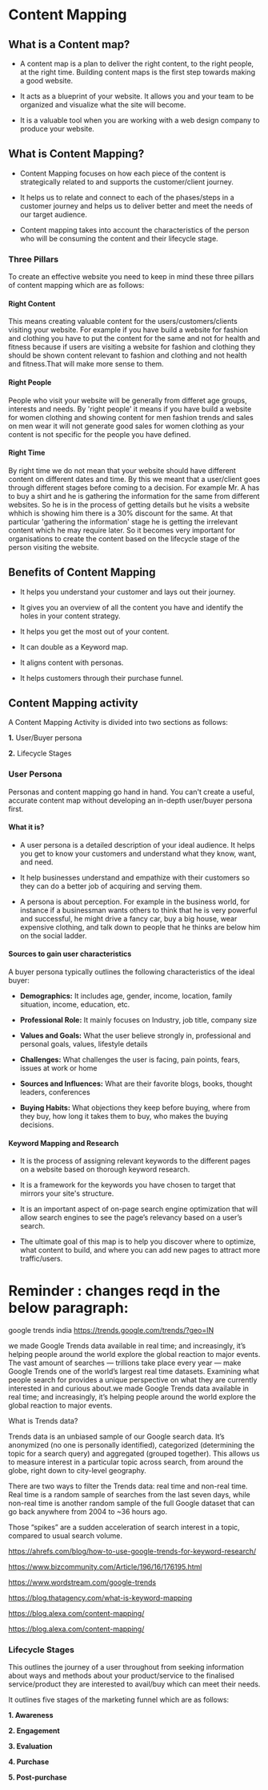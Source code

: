 # **Content Mapping**

## **What is a Content map?**

- A content map is a plan to deliver the right content, to the right people, at the right time. Building content maps is the first step towards making a good website. 

- It acts as a blueprint of your website. It allows you and your team to be organized and visualize what the site will become.

- It is a valuable tool when you are working with a web design company to produce your website.

## **What is Content Mapping?**

- Content Mapping focuses on how each piece of the content is strategically related to and supports the customer/client journey.

- It helps us to relate and connect to each of the phases/steps in a customer journey and helps us to deliver better and meet the needs of our target audience.

- Content mapping takes into account the characteristics of the person who will be consuming the content and their lifecycle stage.

### **Three Pillars**

To create an effective website you need to keep in mind these three pillars of content mapping which are as follows:

#### **Right Content**

This means creating valuable content for the users/customers/clients visiting your website. For example if you have build a website for fashion and clothing you have to put the content for the same and not for health and fitness because if users are visiting a website for fashion and clothing they should be shown content relevant  to fashion and clothing and not health and fitness.That will make more sense to them.

#### **Right People**

People who visit your website will be generally from differet age groups, interests and needs. By 'right people' it means if you have build a website for women clothing and showing content for men fashion trends and sales on men wear it will not generate good sales for women clothing as your content is not specific for the people you have defined.

#### **Right Time**

By right time we do not mean that your website should have different content on different dates and time. By this we meant that a user/client goes through different stages before coming to a decision. For example Mr. A has to buy a shirt and he is gathering the information for the same from different websites. So he is in the process of getting details but he visits a website whhich is showing him there is a 30% discount for the same. At that particular 'gathering the information' stage he is getting the irrelevant content which he may require later. So it becomes very important for organisations to create the content based on the lifecycle stage of the person visiting the website.

## **Benefits of  Content Mapping**

- It helps you understand your customer and lays out their   journey. 

- It gives you an overview of all the content you have and identify the holes in your content strategy. 

- It helps you get the most out of your content.

- It can double as a Keyword map.

- It aligns content with personas.

- It helps customers through their purchase funnel.

## **Content Mapping activity**

A Content Mapping Activity is divided into two sections as follows:
 
**1.** User/Buyer persona

**2.** Lifecycle Stages

### **User Persona**

Personas and content mapping go hand in hand. You can't create a useful, accurate content map without developing an in-depth user/buyer persona first. 

#### **What it is?**

- A user persona is a detailed description of your ideal audience. It helps you get to know your customers and understand what they know, want, and need.

- It help businesses understand and empathize with their customers so they can do a better job of acquiring and serving them.

- A persona is about perception. For example in the business world, for instance if a businessman wants others to think that he is very powerful and successful, he might drive a fancy car, buy a big house, wear expensive clothing, and talk down to people that he thinks are below him on the social ladder.



#### **Sources to gain user characteristics**

A buyer persona typically outlines the following characteristics of the ideal buyer:

- **Demographics:** It includes age, gender, income, location, family situation, income, education, etc.

- **Professional Role:** It mainly focuses on Industry, job title, company size

- **Values and Goals:**  What the user believe strongly in,
professional and personal goals, values, lifestyle details

- **Challenges:** What challenges the user is facing, pain points, fears, issues at work or home

- **Sources and Influences:** What are their favorite blogs, books, thought leaders, conferences

- **Buying Habits:** What objections they keep before buying, where from they buy, how long it takes them to buy, who makes the buying decisions.

#### **Keyword Mapping and Research**

- It is the process of assigning relevant keywords to the different pages on a website based on thorough keyword research. 

- It is a framework for the keywords you have chosen to target that mirrors your site's structure.

- It is an important aspect of on-page search engine optimization that will allow search engines to see the page’s relevancy based on a user’s search. 

- The ultimate goal of this map is to help you discover where to optimize, what content to build, and where you can add new pages to attract more traffic/users.


# **Reminder : changes reqd in the below paragraph:**

google trends india <https://trends.google.com/trends/?geo=IN>




we made Google Trends data available in real time; and increasingly, it’s helping people around the world explore the global reaction to major events.
The vast amount of searches — trillions take place every year — make Google Trends one of the world’s largest real time datasets. Examining what people search for provides a unique perspective on what they are currently interested in and curious about.we made Google Trends data available in real time; and increasingly, it’s helping people around the world explore the global reaction to major events.

What is Trends data?

Trends data is an unbiased sample of our Google search data. It’s anonymized (no one is personally identified), categorized (determining the topic for a search query) and aggregated (grouped together). This allows us to measure interest in a particular topic across search, from around the globe, right down to city-level geography.


There are two ways to filter the Trends data: real time and non-real time. Real time is a random sample of searches from the last seven days, while non-real time is another random sample of the full Google dataset that can go back anywhere from 2004 to ~36 hours ago.

Those “spikes” are a sudden acceleration of search interest in a topic, compared to usual search volume.

<https://ahrefs.com/blog/how-to-use-google-trends-for-keyword-research/>

<https://www.bizcommunity.com/Article/196/16/176195.html>

<https://www.wordstream.com/google-trends>

<https://blog.thatagency.com/what-is-keyword-mapping>

<https://blog.alexa.com/content-mapping/>

<https://blog.alexa.com/content-mapping/>

### **Lifecycle Stages**

This outlines the journey of a user throughout from seeking information about ways and methods about your product/service to the finalised service/product they are interested to avail/buy which can meet their needs.

It outlines five stages of the marketing funnel which are as follows:

**1. Awareness**

**2. Engagement**

**3. Evaluation**

**4. Purchase**

**5. Post-purchase**

